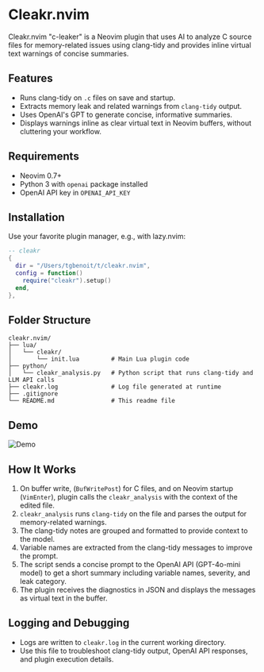 # Cleakr.nvim

Cleakr.nvim "c-leaker" is a Neovim plugin that uses AI to analyze C source files for memory-related issues using clang-tidy and provides inline virtual text warnings of concise summaries.

## Features

- Runs clang-tidy on `.c` files on save and startup.
- Extracts memory leak and related warnings from `clang-tidy` output.
- Uses OpenAI's GPT to generate concise, informative summaries.
- Displays warnings inline as clear virtual text in Neovim buffers, without cluttering your workflow.

## Requirements

- Neovim 0.7+
- Python 3 with `openai` package installed
- OpenAI API key in `OPENAI_API_KEY`

## Installation

Use your favorite plugin manager, e.g., with lazy.nvim:
```lua
-- cleakr
{
  dir = "/Users/tgbenoit/t/cleakr.nvim",
  config = function()
    require("cleakr").setup()
  end,
},
```

## Folder Structure

```
cleakr.nvim/
├── lua/
│   └── cleakr/
│       └── init.lua         # Main Lua plugin code
├── python/
│   └── cleakr_analysis.py   # Python script that runs clang-tidy and LLM API calls
├── cleakr.log               # Log file generated at runtime
├── .gitignore
└── README.md                # This readme file
```
## Demo

![Demo](demo/demo.gif)

## How It Works

1. On buffer write, (`BufWritePost`) for C files, and on Neovim startup (`VimEnter`), plugin calls the `cleakr_analysis` with the context of the edited file.
2. `cleakr_analysis` runs `clang-tidy` on the file and parses the output for memory-related warnings.
3. The clang-tidy notes are grouped and formatted to provide context to the model.
4. Variable names are extracted from the clang-tidy messages to improve the prompt.
5. The script sends a concise prompt to the OpenAI API (GPT-4o-mini model) to get a short summary including variable names, severity, and leak category.
6. The plugin receives the diagnostics in JSON and displays the messages as virtual text in the buffer.

## Logging and Debugging

- Logs are written to `cleakr.log` in the current working directory.
- Use this file to troubleshoot clang-tidy output, OpenAI API responses, and plugin execution details.